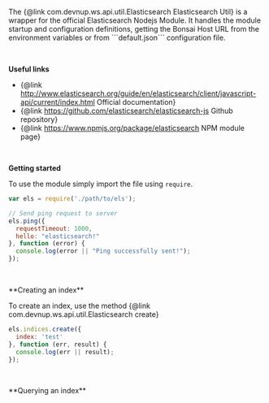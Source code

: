 <p />
<p />
The  {@link com.devnup.ws.api.util.Elasticsearch Elasticsearch Util} is a wrapper for the official Elasticsearch Nodejs Module. It handles the module startup and configuration definitions, getting the Bonsai Host URL from the environment variables or from ```default.json``` configuration file. 
<p><br /></p>

**Useful links**
- {@link http://www.elasticsearch.org/guide/en/elasticsearch/client/javascript-api/current/index.html Official documentation}
- {@link https://github.com/elasticsearch/elasticsearch-js Github repository}
- {@link https://www.npmjs.org/package/elasticsearch NPM module page}
<p><br /></p>

**Getting started**

To use the module simply import the file using ```require```.

```javascript
var els = require('./path/to/els');

// Send ping request to server
els.ping({
  requestTimeout: 1000,
  hello: "elasticsearch!"
}, function (error) {
  console.log(error || "Ping successfully sent!");
});
```

<p><br /></p>
**Creating an index**

To create an index, use the method {@link com.devnup.ws.api.util.Elasticsearch create}
```javascript
els.indices.create({
  index: 'test'
}, function (err, result) {
  console.log(err || result);
});
```

<p><br /></p>
**Querying an index**